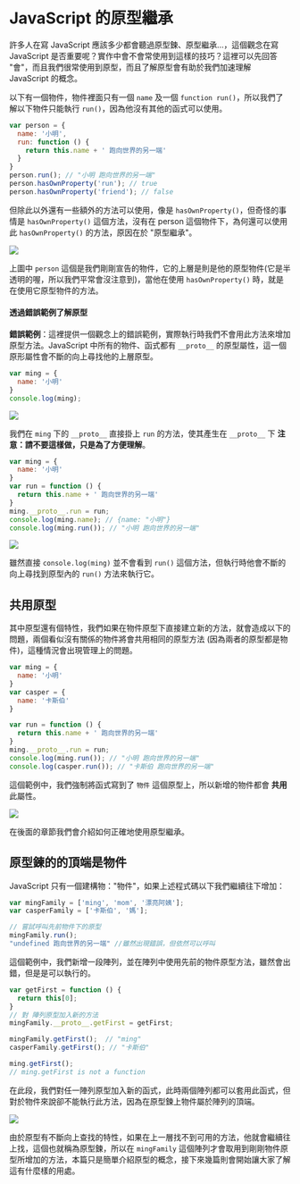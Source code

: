 

# JavaScript 的原型繼承

許多人在寫 JavaScript 應該多少都會聽過原型鍊、原型繼承...，這個觀念在寫 JavaScript 是否重要呢？實作中會不會常使用到這樣的技巧？這裡可以先回答 "會"，而且我們很常使用到原型，而且了解原型會有助於我們加速理解 JavaScript 的概念。

以下有一個物件，物件裡面只有一個 `name` 及一個 `function run()`，所以我們了解以下物件只能執行 `run()`，因為他沒有其他的函式可以使用。

```js
var person = {
  name: '小明',
  run: function () {
    return this.name + ' 跑向世界的另一端'
  }
}
person.run(); // "小明 跑向世界的另一端"
person.hasOwnProperty('run'); // true
person.hasOwnProperty('friend'); // false
```

但除此以外還有一些額外的方法可以使用，像是 `hasOwnProperty()`，但奇怪的事情是 `hasOwnProperty()` 這個方法，沒有在 person 這個物件下，為何還可以使用此 `hasOwnProperty()` 的方法，原因在於 "原型繼承"。

![](https://firebasestorage.googleapis.com/v0/b/casper-de5d5.appspot.com/o/images%2Fblog%2F201712%2F18_ironman_c14_1.jpg?alt=media&token=934dd4b5-494b-464c-9463-f45cc5f034bb)

上圖中 `person` 這個是我們剛剛宣告的物件，它的上層是則是他的原型物件(它是半透明的喔，所以我們平常會沒注意到)，當他在使用 `hasOwnProperty()` 時，就是在使用它原型物件的方法。

#### 透過錯誤範例了解原型

**錯誤範例**：這裡提供一個觀念上的錯誤範例，實際執行時我們不會用此方法來增加原型方法。JavaScript 中所有的物件、函式都有 `__proto__` 的原型屬性，這一個原形屬性會不斷的向上尋找他的上層原型。

```js
var ming = {
  name: '小明'
}
console.log(ming);
```

![](https://firebasestorage.googleapis.com/v0/b/casper-de5d5.appspot.com/o/images%2Fblog%2F201712%2FCEE32FA8-B533-4189-8E50-B61D83FA709A.png?alt=media&token=91ceb969-30ac-4567-a3f8-623029c1eb4a)

我們在 `ming` 下的 `__proto__` 直接掛上 `run` 的方法，使其產生在 `__proto__` 下 **注意：請不要這樣做，只是為了方便理解**。 
```js
var ming = {
  name: '小明'
}
var run = function () {
  return this.name + ' 跑向世界的另一端'
}
ming.__proto__.run = run;
console.log(ming.name); // {name: "小明"}
console.log(ming.run()); // "小明 跑向世界的另一端"
```

![](https://firebasestorage.googleapis.com/v0/b/casper-de5d5.appspot.com/o/images%2Fblog%2F201712%2FEC9D6B41-AAED-4697-AAB5-263FCC075BC5.png?alt=media&token=56953efd-7fbd-4ff4-bea3-1e143075c6b3)

雖然直接 `console.log(ming)` 並不會看到 `run()` 這個方法，但執行時他會不斷的向上尋找到原型內的 `run()` 方法來執行它。

## 共用原型

其中原型還有個特性，我們如果在物件原型下直接建立新的方法，就會造成以下的問題，兩個看似沒有關係的物件將會共用相同的原型方法 (因為兩者的原型都是物件)，這種情況會出現管理上的問題。

```js
var ming = {
  name: '小明'
}
var casper = {
  name: '卡斯伯'
}

var run = function () {
  return this.name + ' 跑向世界的另一端'
}
ming.__proto__.run = run;
console.log(ming.run()); // "小明 跑向世界的另一端"
console.log(casper.run()); // "卡斯伯 跑向世界的另一端"
```

這個範例中，我們強制將函式寫到了 `物件` 這個原型上，所以新增的物件都會 **共用** 此屬性。

![](https://firebasestorage.googleapis.com/v0/b/casper-de5d5.appspot.com/o/images%2Fblog%2F201712%2F18_ironman_c14_2.jpg?alt=media&token=d880e22d-0931-471c-a0cb-ccc587f8ea7e)

在後面的章節我們會介紹如何正確地使用原型繼承。

## 原型鍊的的頂端是物件

JavaScript 只有一個建構物："物件"，如果上述程式碼以下我們繼續往下增加：

```js
var mingFamily = ['ming', 'mom', '漂亮阿姨'];
var casperFamily = ['卡斯伯', '媽'];

// 嘗試呼叫先前物件下的原型
mingFamily.run();
"undefined 跑向世界的另一端" //雖然出現錯誤，但依然可以呼叫
```
這個範例中，我們新增一段陣列，並在陣列中使用先前的物件原型方法，雖然會出錯，但是是可以執行的。

```js
var getFirst = function () {
  return this[0];
}
// 對 陣列原型加入新的方法
mingFamily.__proto__.getFirst = getFirst;

mingFamily.getFirst();  // "ming"
casperFamily.getFirst(); // "卡斯伯"

ming.getFirst();
// ming.getFirst is not a function
```
在此段，我們對任一陣列原型加入新的函式，此時兩個陣列都可以套用此函式，但對於物件來說卻不能執行此方法，因為在原型鍊上物件屬於陣列的頂端。

![](https://firebasestorage.googleapis.com/v0/b/casper-de5d5.appspot.com/o/images%2Fblog%2F201712%2F18_ironman_c14_3.jpg?alt=media&token=9ab2ad7a-ad01-4fc4-85f6-5710f70492ca)

由於原型有不斷向上查找的特性，如果在上一層找不到可用的方法，他就會繼續往上找，這個也就稱為原型鍊，所以在 `mingFamily` 這個陣列才會取用到剛剛物件原型所增加的方法，本篇只是簡單介紹原型的概念，接下來幾篇則會開始讓大家了解這有什麼樣的用處。
